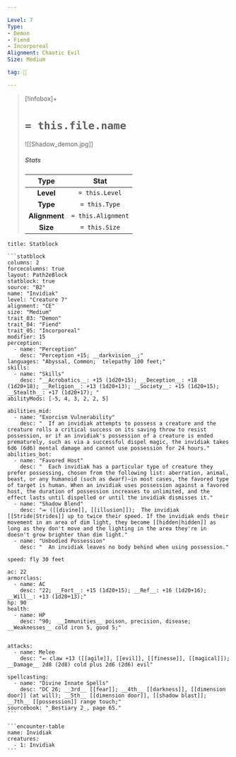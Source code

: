 ```yaml
---

Level: 7
Type:
- Demon
- Fiend
- Incorporeal
Alignment: Chaotic Evil
Size: Medium

tag: 👹

---
```


> [!infobox]+
> #  `= this.file.name`
> ![[Shadow_demon.jpg]]
> ##### Stats
> Type | Stat |
> :---:|:---:|
> **Level** | `= this.Level` |
> **Type** | `= this.Type` |
> **Alignment** | `= this.Alignment` |
> **Size** | `= this.Size` |



````ad-info
title: Statblock

```statblock
columns: 2
forcecolumns: true
layout: Path2eBlock
statblock: true
source: "B2"
name: "Invidiak"
level: "Creature 7"
alignment: "CE"
size: "Medium"
trait_03: "Demon"
trait_04: "Fiend"
trait_05: "Incorporeal"
modifier: 15
perception:
  - name: "Perception"
    desc: "Perception +15; __darkvision__;"
languages: "Abyssal, Common;  telepathy 100 feet;"
skills:
  - name: "Skills"
    desc: "__Acrobatics__: +15 (1d20+15); __Deception__: +18 (1d20+18); __Religion__: +13 (1d20+13); __Society__: +15 (1d20+15); __Stealth__: +17 (1d20+17); "
abilityMods: [-5, 4, 3, 2, 2, 5]

abilities_mid:
  - name: "Exorcism Vulnerability"
    desc: "  If an invidiak attempts to possess a creature and the creature rolls a critical success on its saving throw to resist possession, or if an invidiak's possession of a creature is ended prematurely, such as via a successful dispel magic, the invidiak takes 6d6 (6d6) mental damage and cannot use possession for 24 hours."
abilities_bot:
  - name: "Favored Host"
    desc: "  Each invidiak has a particular type of creature they prefer possessing, chosen from the following list: aberration, animal, beast, or any humanoid (such as dwarf)—in most cases, the favored type of target is human. When an invidiak uses possession against a favored host, the duration of possession increases to unlimited, and the effect lasts until dispelled or until the invidiak dismisses it."
  - name: "Shadow Blend"
    desc: "⬺ ([[divine]], [[illusion]]);  The invidiak [[Stride|Strides]] up to twice their speed. If the invidiak ends their movement in an area of dim light, they become [[hidden|hidden]] as long as they don't move and the lighting in the area they're in doesn't grow brighter than dim light."
  - name: "Unbodied Possession"
    desc: "  An invidiak leaves no body behind when using possession."

speed: fly 30 feet

ac: 22
armorclass:
  - name: AC
    desc: "22; __Fort__: +15 (1d20+15); __Ref__: +16 (1d20+16); __Will__: +13 (1d20+13);"
hp: 90
health:
  - name: HP
    desc: "90;  __Immunities__ poison, precision, disease; __Weaknesses__ cold iron 5, good 5;"


attacks:
  - name: Melee
    desc: "⬻ claw +13 ([[agile]], [[evil]], [[finesse]], [[magical]]); __Damage__ 2d8 (2d8) cold plus 2d6 (2d6) evil"

spellcasting:
  - name: "Divine Innate Spells"
    desc: "DC 26; __3rd__ [[fear]]; __4th__ [[darkness]], [[dimension door]] (at will); __5th__ [[dimension door]], [[shadow blast]]; __7th__ [[possession]] range touch;"
sourcebook: "_Bestiary 2_, page 65."
```

```encounter-table
name: Invidiak
creatures:
  - 1: Invidiak
```

````


